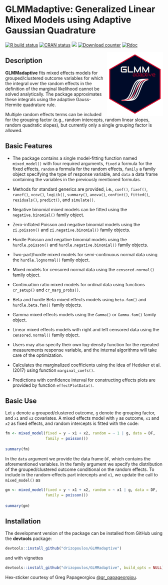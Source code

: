 GLMMadaptive: Generalized Linear Mixed Models using Adaptive Gaussian Quadrature
================

[![R build status](https://github.com/drizopoulos/GLMMadaptive/workflows/R-CMD-check/badge.svg)](https://github.com/drizopoulos/GLMMadaptive/actions) [![CRAN status](http://www.r-pkg.org/badges/version/GLMMadaptive)](https://cran.r-project.org/package=GLMMadaptive) [![](https://cranlogs.r-pkg.org/badges/grand-total/GLMMadaptive)](https://CRAN.R-project.org/package=GLMMadaptive) [![Download counter](http://cranlogs.r-pkg.org/badges/GLMMadaptive)](https://cran.r-project.org/package=GLMMadaptive) 
[![Rdoc](https://www.rdocumentation.org/badges/version/GLMMadaptive)](https://www.rdocumentation.org/packages/GLMMadaptive)

<img src="man/figures/logo.png" height="205" align="right"/>

Description
------------

<strong>GLMMadaptive</strong> fits mixed effects models for grouped/clustered outcome 
variables for which the integral over the random effects in the definition of the marginal
likelihood cannot be solved analytically. The package approximates these integrals using 
the adaptive Gauss-Hermite quadrature rule.

Multiple random effects terms can be included for the grouping factor (e.g., random 
intercepts, random linear slopes, random quadratic slopes), but currently only a single
grouping factor is allowed.

Basic Features
------------

- The package contains a single model-fitting function named `mixed_model()` with four 
required arguments, `fixed` a formula for the fixed effects, `random` a formula for the
random effects, `family` a family object specifying the type of response variable, and 
`data` a data frame containing the variables in the previously mentioned formulas.

- Methods for standard generics are provided, i.e., `coef()`, `fixef()`, `ranef()`, 
`vcov()`, `logLik()`, `summary()`, `anova()`, `confint()`, `fitted()`, `residuals()`, 
`predict()`, and `simulate()`.

- Negative binomial mixed models can be fitted using the `negative.binomial()` family 
object.

- Zero-inflated Poisson and negative binomial models using the `zi.poisson()` and 
`zi.negative.binomial()` family objects.

- Hurdle Poisson and negative binomial models using the `hurdle.poisson()` and 
`hurdle.negative.binomial()` family objects.

- Two-part/hurdle mixed models for semi-continuous normal data using the 
`hurdle.lognormal()` family object.

- Mixed models for censored normal data using the `censored.normal()` family object.

- Continuation ratio mixed models for ordinal data using functions `cr_setup()` and `cr_marg_probs()`.

- Beta and hurdle Beta mixed effects models using `beta.fam()` and `hurdle.beta.fam()` 
family objects.

- Gamma mixed effects models using the `Gamma()` or `Gamma.fam()` family object.

- Linear mixed effects models with right and left censored data using the `censored.normal()` family object.

- Users may also specify their own log-density function for the repeated measurements 
response variable, and the internal algorithms will take care of the optimization.

- Calculates the marginalized coefficients using the idea of Hedeker et al. (2017) using 
function `marginal_coefs()`.

- Predictions with confidence interval for constructing effects plots are provided by 
function `effectPlotData()`.

Basic Use
------------

Let `y` denote a grouped/clustered outcome, `g` denote the grouping factor, and `x1` and
`x2` covariates. A mixed effects model with `y` as outcome, `x1` and `x2` as fixed effects,
and random intercepts is fitted with the code:
```r
fm <- mixed_model(fixed = y ~ x1 + x2, random = ~ 1 | g, data = DF,
                  family = poisson())

summary(fm)
```

In the `data` argument we provide the data frame `DF`, which contains the aforementioned 
variables. In the family argument we specify the distribution of the grouped/clustered 
outcome conditional on the random effects. To include in the random-effects part 
intercepts and `x1`, we update the call to `mixed_model()` as
```r
gm <- mixed_model(fixed = y ~ x1 + x2, random = ~ x1 | g, data = DF,
                  family = poisson())

summary(gm)
```
 
Installation
------------

The development version of the package can be installed from GitHub using the **devtools**
package:
```r
devtools::install_github("drizopoulos/GLMMadaptive")
```

and with vignettes
```r
devtools::install_github("drizopoulos/GLMMadaptive", build_opts = NULL)
```

Hex-sticker courtesy of Greg Papageorgiou [@gr_papageorgiou](https://twitter.com/gr_papageorgiou).